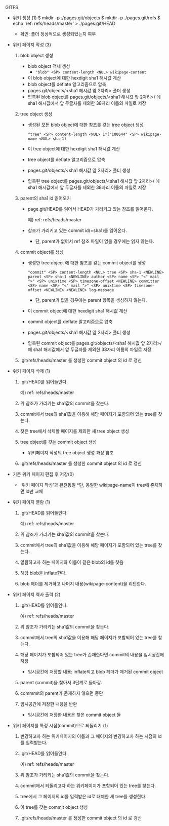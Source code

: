 GITFS
 * 위키 생성 (1)
 	$ mkdir -p ./pages.git/objects
	$ mkdir -p ./pages.git/refs
	$ echo 'ref: refs/heads/master' > ./pages.git/HEAD

	- 확인: 폴더 정상적으로 생성되었는지 여부

 * 위키 페이지 작성 (3)
	1. blob object 생성
		* blob object 객체 생성
			* `"blob" <SP> content-length <NUL> wikipage-content`
		* 이 blob object에 대한 hexdigit sha1 해시값 계산
		* blob object를 deflate 알고리즘으로 압축
		* pages.git/objects/<sha1 해시값 앞 2자리> 폴더 생성
		* 압축된 blob object를 pages.git/objects/<sha1 해시값 앞 2자리>/ 에 sha1 해시값에서 앞 두글자를 제외한 38자리 이름의 파일로 저장
	2. tree object 생성
		* 생성된 모든 blob object에 대한 참조를 갖는 tree object 생성

			`"tree" <SP> content-length <NUL> 1*("100644" <SP> wikipage-name <NUL> sha-1)`

		* 이 tree object에 대한 hexdigit sha1 해시값 계산
		* tree object를 deflate 알고리즘으로 압축
		* pages.git/objects/<sha1 해시값 앞 2자리> 폴더 생성
		* 압축된 tree object를 pages.git/objects/<sha1 해시값 앞 2자리>/ 에 sha1 해시값에서 앞 두글자를 제외한 38자리 이름의 파일로 저장

	3. parent의 sha1 id 읽어오기
		* page.git/HEAD를 읽어서 HEAD가 가리키고 있는 참조를 읽어온다.

			예) ref: refs/heads/master

		* 참조가 가리키고 있는 commit id(=sha1)를 읽어온다.
			* 단, parent가 없어서 ref 참조 파일이 없을 경우에는 읽지 않는다.

	4. commit object를 생성
		* 생성한 tree object 에 대한 참조를 갖는 commit object를 생성 

			`"commit" <SP> content-length <NUL>
			tree <SP> sha-1 <NEWLINE>
			parent <SP> sha-1 <NEWLINE>
			author <SP> name <SP> "<" mail ">" <SP> unixtime <SP> timezone-offset <NEWLINE>
			committer <SP> name <SP> "<" mail ">" <SP> unixtime <SP> timezone-offset <NEWLINE>
			<NEWLINE>
			log-message`

			* 단, parent가 없을 경우에는 parent 항목을 생성하지 않는다.

		* 이 commit object에 대한 hexdigit sha1 해시값 계산
		* commit object를 deflate 알고리즘으로 압축
		* pages.git/objects/<sha1 해시값 앞 2자리> 폴더 생성
		* 압축된 commit object를 pages.git/objects/<sha1 해시값 앞 2자리>/ 에 sha1 해시값에서 앞 두글자를 제외한 38자리 이름의 파일로 저장

	5. .git/refs/heads/master 를 생성한 commit object 의 id 로 갱신

 * 위키 페이지 삭제 (1)
 	1. .git/HEAD를 읽어들인다.

 		예) ref: refs/heads/master
 	
 	2. 위 참조가 가리키는 sha1값의 commit을 찾는다.
 	3. commit에서 tree의 sha1값을 이용해 해당 페이지가 포함되어 있는 tree를 찾는다.
 	4. 찾은 tree에서 삭제할 페이지를 제외한 새 tree object 생성
	5. tree object를 갖는 commit object 생성
		- 위키페이지 작성의 tree object 생성 과정 참조
	6. .git/refs/heads/master 를 생성한 commit object 의 id 로 갱신

 * 기존 위키 페이지 편집 후 저장(0)
 	* '위키 페이지 작성'과 완전동일
 		*단, 동일한 wikipage-name이 tree에 존재하면 id만 교체

 * 위키 페이지 열람 (1)
 	1. .git/HEAD를 읽어들인다.

 		예) ref: refs/heads/master
 	
 	2. 위 참조가 가리키는 sha1값의 commit을 찾는다.
 	3. commit에서 tree의 sha1값을 이용해 해당 페이지가 포함되어 있는 tree를 찾는다.
 	4. 열람하고자 하는 페이지와 이름이 같은 blob의 id를 찾음
 	5. 해당 blob을 inflate한다.
 	6. blob 헤더를 제거하고 나머지 내용(wikipage-content)을 리턴한다.

 * 위키 페이지 역사 출력 (2)
 	1. .git/HEAD를 읽어들인다.

 		예) ref: refs/heads/master
 	
 	2. 위 참조가 가리키는 sha1값의 commit을 찾는다.
 	3. commit에서 tree의 sha1값을 이용해 해당 페이지가 포함되어 있는 tree를 찾는다.
	4. 해당 페이지가 포함되어 있는 tree가 존재한다면 commit의 내용을 임시공간에 저장
		- 임시공간에 저장할 내용: inflate되고 blob 헤더가 제거된 commit object
	5. parent (commit)을 찾아서 3단계로 돌아감.
	6. commmit의 parent가 존재하지 않으면 중단
	7. 임시공간에 저장한 내용을 반환
		- 임시공간에 저장한 내용은 찾은 commit object 들

 * 위키 페이지를 특정 시점(commit)으로 되돌리기 (1)
 	1. 변경하고자 하는 위키페이지의 이름과 그 페이지의 변경하고자 하는 시점의 id를 입력받는다.
	2. .git/HEAD를 읽어들인다.

 		예) ref: refs/heads/master
 	
 	3. 위 참조가 가리키는 sha1값의 commit을 찾는다.
 	4. commit에서 되돌리고자 하는 위키페이지가 포함되어 있는 tree를 찾는다.
 	5. tree에서 그 페이지의 id를 입력받은 id로 대체한 새 tree를 생성한다.
    6. 이 tree를 갖는 commit object 생성
	7. .git/refs/heads/master 를 생성한 commit object 의 id 로 갱신

